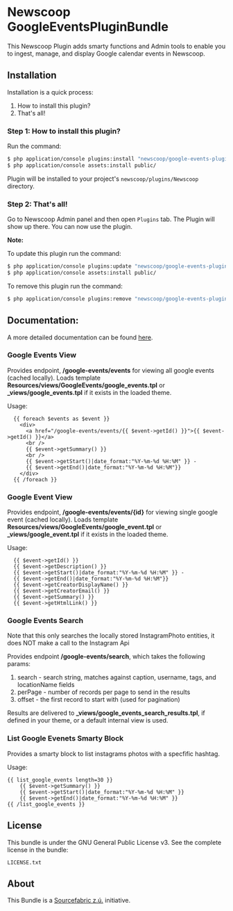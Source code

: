 Newscoop GoogleEventsPluginBundle
===================

This Newscoop Plugin adds smarty functions and Admin tools to enable you to ingest, manage, and display Google calendar events in Newscoop.

Installation
-------------
Installation is a quick process:


1. How to install this plugin?
2. That's all!

### Step 1: How to install this plugin?
Run the command:
``` bash
$ php application/console plugins:install "newscoop/google-events-plugin-bundle"
$ php application/console assets:install public/
```
Plugin will be installed to your project's `newscoop/plugins/Newscoop` directory.

### Step 2: That's all!
Go to Newscoop Admin panel and then open `Plugins` tab. The Plugin will show up there. You can now use the plugin.


**Note:**

To update this plugin run the command:
``` bash
$ php application/console plugins:update "newscoop/google-events-plugin-bundle"
$ php application/console assets:install public/
```

To remove this plugin run the command:
``` bash
$ php application/console plugins:remove "newscoop/google-events-plugin-bundle"
```

Documentation:
-------

A more detailed documentation can be found [here](https://wiki.sourcefabric.org/display/NPS/Google+Events+Plugin).

### Google Events View

Provides endpoint, **/google-events/events** for viewing all google events (cached locally).  Loads template **Resources/views/GoogleEvents/google_events.tpl** or **_views/google_events.tpl** if it exists in the loaded theme.

Usage:
```smarty
  {{ foreach $events as $event }}
    <div>
      <a href="/google-events/events/{{ $event->getId() }}">{{ $event->getId() }}</a>
      <br />
      {{ $event->getSummary() }}
      <br />
      {{ $event->getStart()|date_format:"%Y-%m-%d %H:%M" }} -
      {{ $event->getEnd()|date_format:"%Y-%m-%d %H:%M"}}
    </div>
  {{ /foreach }}
```

### Google Event View

Provides endpoint, **/google-events/events/{id}** for viewing single google event (cached locally).  Loads template **Resources/views/GoogleEvents/google_event.tpl** or **_views/google_event.tpl** if it exists in the loaded theme.

Usage:
```smarty
  {{ $event->getId() }}
  {{ $event->getDescription() }}
  {{ $event->getStart()|date_format:"%Y-%m-%d %H:%M" }} -
  {{ $event->getEnd()|date_format:"%Y-%m-%d %H:%M"}}
  {{ $event->getCreatorDisplayName() }}
  {{ $event->getCreatorEmail() }}
  {{ $event->getSummary() }}
  {{ $event->getHtmlLink() }}
```

### Google Events Search

Note that this only searches the locally stored InstagramPhoto entities, it does NOT make a call to the Instagram Api

Provides endpoint **/google-events/search**, which takes the following params:

1. search - search string, matches against caption, username, tags, and locationName fields
2. perPage - number of records per page to send in the results
3. offset - the first record to start with (used for pagination)

Results are delivered to **_views/google_events_search_results.tpl**, if defined in your theme, or a default internal view is used.


### List Google Evenets Smarty Block


Provides a smarty block to list instagrams photos with a specfific hashtag.

Usage:
```smarty
{{ list_google_events length=30 }}
    {{ $event->getSummary() }}
    {{ $event->getStart()|date_format:"%Y-%m-%d %H:%M" }}
    {{ $event->getEnd()|date_format:"%Y-%m-%d %H:%M" }}
{{ /list_google_events }}
```

License
-------

This bundle is under the GNU General Public License v3. See the complete license in the bundle:

    LICENSE.txt

About
-------
This Bundle is a [Sourcefabric z.ú.](https://github.com/sourcefabric) initiative.
